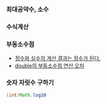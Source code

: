 
### 최대공약수, 소수


### 수식계산

### 부동소수점
- [정수와 실수의 계산 결과는 정수가 된다.](https://github.com/AtomicLiquors/Algorithm_Practice/blob/main/Mathematics/FloatingPoint/Main_25238.java)
- [double의 부동소수점 연산 오차](https://www.acmicpc.net/board/view/92086)


### 숫자 자릿수 구하기
```java
(int)Math.log10
```
